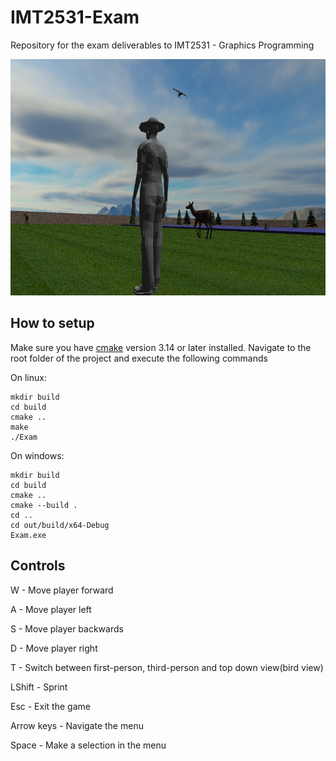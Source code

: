 # IMT2531-Exam
Repository for the exam deliverables to IMT2531 - Graphics Programming

![picture](resources/textures/photo2.png)

## How to setup

Make sure you have [cmake](https://cmake.org/) version 3.14 or later installed.
Navigate to the root folder of the project and execute the following commands

On linux:
```
mkdir build
cd build
cmake ..
make
./Exam
```

On windows:
```
mkdir build
cd build
cmake ..
cmake --build .
cd ..
cd out/build/x64-Debug
Exam.exe
```

## Controls

W - Move player forward

A - Move player left

S - Move player backwards

D - Move player right

T - Switch between first-person, third-person and top down view(bird view)

LShift - Sprint

Esc - Exit the game

Arrow keys - Navigate the menu

Space - Make a selection in the menu

